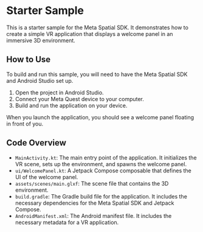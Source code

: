 
# Starter Sample

This is a starter sample for the Meta Spatial SDK. It demonstrates how to create a simple VR application that displays a welcome panel in an immersive 3D environment.

## How to Use

To build and run this sample, you will need to have the Meta Spatial SDK and Android Studio set up.

1.  Open the project in Android Studio.
2.  Connect your Meta Quest device to your computer.
3.  Build and run the application on your device.

When you launch the application, you should see a welcome panel floating in front of you.

## Code Overview

*   `MainActivity.kt`: The main entry point of the application. It initializes the VR scene, sets up the environment, and spawns the welcome panel.
*   `ui/WelcomePanel.kt`: A Jetpack Compose composable that defines the UI of the welcome panel.
*   `assets/scenes/main.glxf`: The scene file that contains the 3D environment.
*   `build.gradle`: The Gradle build file for the application. It includes the necessary dependencies for the Meta Spatial SDK and Jetpack Compose.
*   `AndroidManifest.xml`: The Android manifest file. It includes the necessary metadata for a VR application.
